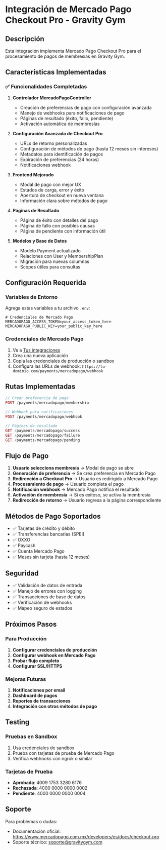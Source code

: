 # Integración de Mercado Pago Checkout Pro - Gravity Gym

## Descripción
Esta integración implementa Mercado Pago Checkout Pro para el procesamiento de pagos de membresías en Gravity Gym.

## Características Implementadas

### ✅ Funcionalidades Completadas

1. **Controlador MercadoPagoController**
   - Creación de preferencias de pago con configuración avanzada
   - Manejo de webhooks para notificaciones de pago
   - Páginas de resultado (éxito, fallo, pendiente)
   - Activación automática de membresías

2. **Configuración Avanzada de Checkout Pro**
   - URLs de retorno personalizadas
   - Configuración de métodos de pago (hasta 12 meses sin intereses)
   - Metadatos para identificación de pagos
   - Expiración de preferencias (24 horas)
   - Notificaciones webhook

3. **Frontend Mejorado**
   - Modal de pago con mejor UX
   - Estados de carga, error y éxito
   - Apertura de checkout en nueva ventana
   - Información clara sobre métodos de pago

4. **Páginas de Resultado**
   - Página de éxito con detalles del pago
   - Página de fallo con posibles causas
   - Página de pendiente con información útil

5. **Modelos y Base de Datos**
   - Modelo Payment actualizado
   - Relaciones con User y MembershipPlan
   - Migración para nuevas columnas
   - Scopes útiles para consultas

## Configuración Requerida

### Variables de Entorno
Agrega estas variables a tu archivo `.env`:

```env
# Credenciales de Mercado Pago
MERCADOPAGO_ACCESS_TOKEN=your_access_token_here
MERCADOPAGO_PUBLIC_KEY=your_public_key_here
```

### Credenciales de Mercado Pago
1. Ve a [Tus integraciones](https://www.mercadopago.com.mx/developers/panel/app)
2. Crea una nueva aplicación
3. Copia las credenciales de producción o sandbox
4. Configura las URLs de webhook: `https://tu-dominio.com/payments/mercadopago/webhook`

## Rutas Implementadas

```php
// Crear preferencia de pago
POST /payments/mercadopago/membership

// Webhook para notificaciones
POST /payments/mercadopago/webhook

// Páginas de resultado
GET /payments/mercadopago/success
GET /payments/mercadopago/failure
GET /payments/mercadopago/pending
```

## Flujo de Pago

1. **Usuario selecciona membresía** → Modal de pago se abre
2. **Generación de preferencia** → Se crea preferencia en Mercado Pago
3. **Redirección a Checkout Pro** → Usuario es redirigido a Mercado Pago
4. **Procesamiento de pago** → Usuario completa el pago
5. **Notificación webhook** → Mercado Pago notifica el resultado
6. **Activación de membresía** → Si es exitoso, se activa la membresía
7. **Redirección de retorno** → Usuario regresa a la página correspondiente

## Métodos de Pago Soportados

- ✅ Tarjetas de crédito y débito
- ✅ Transferencias bancarias (SPEI)
- ✅ OXXO
- ✅ Paycash
- ✅ Cuenta Mercado Pago
- ✅ Meses sin tarjeta (hasta 12 meses)

## Seguridad

- ✅ Validación de datos de entrada
- ✅ Manejo de errores con logging
- ✅ Transacciones de base de datos
- ✅ Verificación de webhooks
- ✅ Mapeo seguro de estados

## Próximos Pasos

### Para Producción
1. **Configurar credenciales de producción**
2. **Configurar webhook en Mercado Pago**
3. **Probar flujo completo**
4. **Configurar SSL/HTTPS**

### Mejoras Futuras
1. **Notificaciones por email**
2. **Dashboard de pagos**
3. **Reportes de transacciones**
4. **Integración con otros métodos de pago**

## Testing

### Pruebas en Sandbox
1. Usa credenciales de sandbox
2. Prueba con tarjetas de prueba de Mercado Pago
3. Verifica webhooks con ngrok o similar

### Tarjetas de Prueba
- **Aprobada**: 4009 1753 3280 6176
- **Rechazada**: 4000 0000 0000 0002
- **Pendiente**: 4000 0000 0000 0004

## Soporte

Para problemas o dudas:
- Documentación oficial: https://www.mercadopago.com.mx/developers/es/docs/checkout-pro
- Soporte técnico: soporte@gravitygym.com
